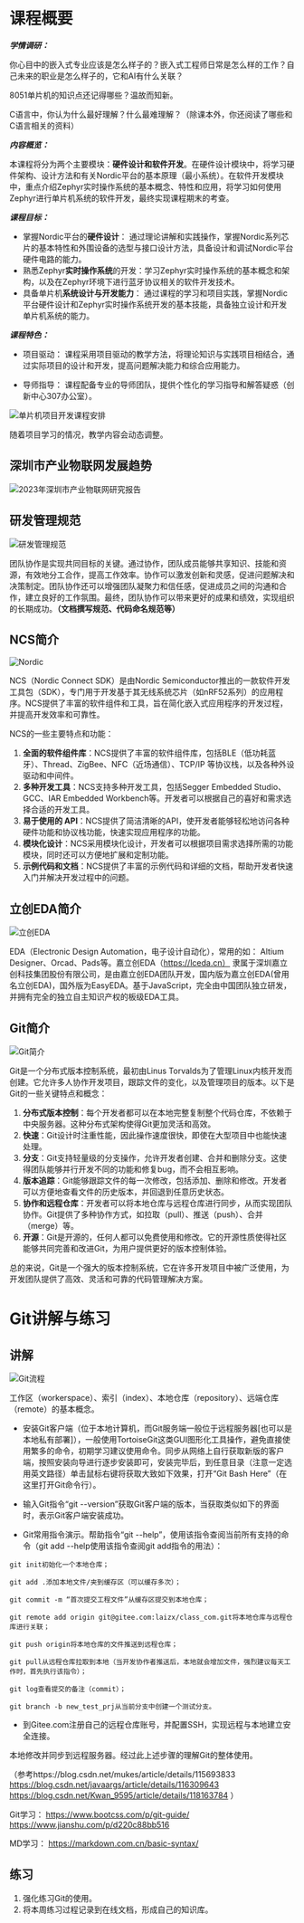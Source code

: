 # 课程概要

***学情调研：***

你心目中的嵌入式专业应该是怎么样子的？嵌入式工程师日常是怎么样的工作？自己未来的职业是怎么样子的，它和AI有什么关联？

8051单片机的知识点还记得哪些？温故而知新。

C语言中，你认为什么最好理解？什么最难理解？（除课本外，你还阅读了哪些和C语言相关的资料）

***内容概览：***

本课程将分为两个主要模块：**硬件设计和软件开发**。在硬件设计模块中，将学习硬件架构、设计方法和有关Nordic平台的基本原理（最小系统）。在软件开发模块中，重点介绍Zephyr实时操作系统的基本概念、特性和应用，将学习如何使用Zephyr进行单片机系统的软件开发，最终实现课程期末的考查。

***课程目标：***

- 掌握Nordic平台的**硬件设计**： 通过理论讲解和实践操作，掌握Nordic系列芯片的基本特性和外围设备的选型与接口设计方法，具备设计和调试Nordic平台硬件电路的能力。
- 熟悉Zephyr**实时操作系统**的开发：学习Zephyr实时操作系统的基本概念和架构，以及在Zephyr环境下进行蓝牙协议相关的软件开发技术。
- 具备单片机**系统设计与开发能力**： 通过课程的学习和项目实践，掌握Nordic平台硬件设计和Zephyr实时操作系统开发的基本技能，具备独立设计和开发单片机系统的能力。

***课程特色：***

- 项目驱动： 课程采用项目驱动的教学方法，将理论知识与实践项目相结合，通过实际项目的设计和开发，提高问题解决能力和综合应用能力。

- 导师指导： 课程配备专业的导师团队，提供个性化的学习指导和解答疑惑（创新中心307办公室）。



![单片机项目开发课程安排](规范与要求.assets/单片机项目开发课程安排-17085647478121.png)

随着项目学习的情况，教学内容会动态调整。

## 深圳市产业物联网发展趋势

![2023年深圳市产业物联网研究报告](规范与要求.assets/2023年深圳市产业物联网研究报告.png)

## 研发管理规范

![研发管理规范](规范与要求.assets/研发管理规范-17085678978602.png)

团队协作是实现共同目标的关键。通过协作，团队成员能够共享知识、技能和资源，有效地分工合作，提高工作效率。协作可以激发创新和灵感，促进问题解决和决策制定。团队协作还可以增强团队凝聚力和信任感，促进成员之间的沟通和合作，建立良好的工作氛围。最终，团队协作可以带来更好的成果和绩效，实现组织的长期成功。**（文档撰写规范、代码命名规范等）**

## NCS简介

![Nordic](规范与要求.assets/Nordic.png)

NCS（Nordic Connect SDK）是由Nordic Semiconductor推出的一款软件开发工具包（SDK），专门用于开发基于其无线系统芯片（如nRF52系列）的应用程序。NCS提供了丰富的软件组件和工具，旨在简化嵌入式应用程序的开发过程，并提高开发效率和可靠性。

NCS的一些主要特点和功能：

1. **全面的软件组件库**：NCS提供了丰富的软件组件库，包括BLE（低功耗蓝牙）、Thread、ZigBee、NFC（近场通信）、TCP/IP 等协议栈，以及各种外设驱动和中间件。
2. **多种开发工具**：NCS支持多种开发工具，包括Segger Embedded Studio、GCC、IAR Embedded Workbench等。开发者可以根据自己的喜好和需求选择合适的开发工具。
3. **易于使用的 API**：NCS提供了简洁清晰的API，使开发者能够轻松地访问各种硬件功能和协议栈功能，快速实现应用程序的功能。
4. **模块化设计**：NCS采用模块化设计，开发者可以根据项目需求选择所需的功能模块，同时还可以方便地扩展和定制功能。
5. **示例代码和文档**：NCS提供了丰富的示例代码和详细的文档，帮助开发者快速入门并解决开发过程中的问题。

## 立创EDA简介

![立创EDA](规范与要求.assets/立创EDA.png)

EDA（Electronic Design Automation，电子设计自动化），常用的如： Altium Designer、Orcad、Pads等。嘉立创EDA（https://lceda.cn） 隶属于深圳嘉立创科技集团股份有限公司，是由嘉立创EDA团队开发，国内版为嘉立创EDA(曾用名立创EDA)，国外版为EasyEDA。基于JavaScript，完全由中国团队独立研发，并拥有完全的独立自主知识产权的板级EDA工具。

## Git简介

![Git简介](规范与要求.assets/Git简介.png)

Git是一个分布式版本控制系统，最初由Linus Torvalds为了管理Linux内核开发而创建。它允许多人协作开发项目，跟踪文件的变化，以及管理项目的版本。以下是Git的一些关键特点和概念：

1. **分布式版本控制**：每个开发者都可以在本地完整复制整个代码仓库，不依赖于中央服务器。这种分布式架构使得Git更加灵活和高效。
2. **快速**：Git设计时注重性能，因此操作速度很快，即使在大型项目中也能快速处理。
3. **分支**：Git支持轻量级的分支操作，允许开发者创建、合并和删除分支。这使得团队能够并行开发不同的功能和修复bug，而不会相互影响。
4. **版本追踪**：Git能够跟踪文件的每一次修改，包括添加、删除和修改。开发者可以方便地查看文件的历史版本，并回退到任意历史状态。
5. **协作和远程仓库**：开发者可以将本地仓库与远程仓库进行同步，从而实现团队协作。Git提供了多种协作方式，如拉取（pull）、推送（push）、合并（merge）等。
6. **开源**：Git是开源的，任何人都可以免费使用和修改。它的开源性质使得社区能够共同完善和改进Git，为用户提供更好的版本控制体验。

总的来说，Git是一个强大的版本控制系统，它在许多开发项目中被广泛使用，为开发团队提供了高效、灵活和可靠的代码管理解决方案。

# Git讲解与练习

## 讲解

![Git流程](规范与要求.assets/Git流程.png)



工作区（workerspace）、索引（index）、本地仓库（repository）、远端仓库（remote）的基本概念。

- 安装Git客户端（位于本地计算机，而Git服务端一般位于远程服务器[也可以是本地私有部署]），一般使用TortoiseGit这类GUI图形化工具操作，避免直接使用繁多的命令，初期学习建议使用命令。同步从网络上自行获取新版的客户端，按照安装向导进行逐步安装即可，安装完毕后，到任意目录（注意一定选用英文路径）单击鼠标右键将获取大致如下效果，打开“Git Bash Here”（在这里打开Git命令行）。


- 输入Git指令“git --version”获取Git客户端的版本，当获取类似如下的界面时，表示Git客户端安装成功。


- Git常用指令演示。帮助指令“git --help”，使用该指令查阅当前所有支持的命令（git add --help使用该指令查阅git add指令的用法）：

```
git init初始化一个本地仓库；

git add .添加本地文件/夹到缓存区（可以缓存多次）；

git commit -m “首次提交工程文件”从缓存区提交到本地仓库；

git remote add origin git@gitee.com:laizx/class_com.git将本地仓库与远程仓库进行关联；

git push origin将本地仓库的文件推送到远程仓库；

git pull从远程仓库拉取到本地（当开发协作者推送后，本地就会增加文件，强烈建议每天工作时，首先执行该指令）；

git log查看提交的备注（commit）；

git branch -b new_test_prj从当前分支中创建一个测试分支。
```

- 到Gitee.com注册自己的远程仓库账号，并配置SSH，实现远程与本地建立安全连接。

本地修改并同步到远程服务器。经过此上述步骤的理解Git的整体使用。

（参考https://blog.csdn.net/mukes/article/details/115693833  https://blog.csdn.net/javaargs/article/details/116309643   https://blog.csdn.net/Kwan_9595/article/details/118163784 ）

Git学习：
https://www.bootcss.com/p/git-guide/
https://www.jianshu.com/p/d220c88bb516

MD学习：
https://markdown.com.cn/basic-syntax/

## 练习

1. 强化练习Git的使用。
2. 将本周练习过程记录到在线文档，形成自己的知识库。

